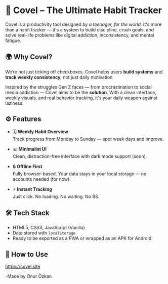 # 🧠 Covel – The Ultimate Habit Tracker 

Covel is a productivity tool designed *by a teenager, for the world*. It's more than a habit tracker — it's a system to build discipline, crush goals, and solve real-life problems like digital addiction, inconsistency, and mental fatigue.

## 🌍 Why Covel?

We’re not just ticking off checkboxes. Covel helps users **build systems** and **track weekly consistency**, not just daily motivation.

Inspired by the struggles Gen Z faces — from procrastination to social media addiction — Covel aims to be the **solution**. With a clean interface, weekly visuals, and real behavior tracking, it's your daily weapon against laziness.

## ⚙️ Features

- 🗓️ **Weekly Habit Overview**  
  Track progress from Monday to Sunday — spot weak days and improve.

- 📊 **Minimalist UI**  
  Clean, distraction-free interface with dark mode support (soon).

- 🔒 **Offline First**  
  Fully browser-based. Your data stays in your local storage — no accounts needed (for now).

- ⚡ **Instant Tracking**  
  Just click. No loading. No waiting. No BS.

## 🛠 Tech Stack

- HTML5, CSS3, JavaScript (Vanilla)
- Data stored with `localStorage`
- Ready to be exported as a PWA or wrapped as an APK for Android

## 🚀 How to Use
https://covel.site

-Made by Onur Özkan
